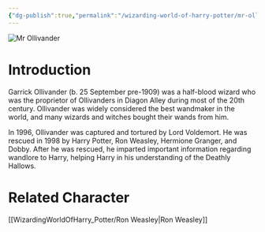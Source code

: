 ```yaml
---
{"dg-publish":true,"permalink":"/wizarding-world-of-harry-potter/mr-ollivander/","dgPassFrontmatter":true,"created":"","updated":""}
---
```


![Mr Ollivander](http://rxbg5ysja.bkt.gdipper.com/Mr_Ollivander.png)
# Introduction
Garrick Ollivander (b. 25 September pre-1909) was a half-blood wizard who was the proprietor of Ollivanders in Diagon Alley during most of the 20th century. Ollivander was widely considered the best wandmaker in the world, and many wizards and witches bought their wands from him.

In 1996, Ollivander was captured and tortured by Lord Voldemort. He was rescued in 1998 by Harry Potter, Ron Weasley, Hermione Granger, and Dobby. After he was rescued, he imparted important information regarding wandlore to Harry, helping Harry in his understanding of the Deathly Hallows.

# Related Character
[[WizardingWorldOfHarry_Potter/Ron Weasley\|Ron Weasley]]
